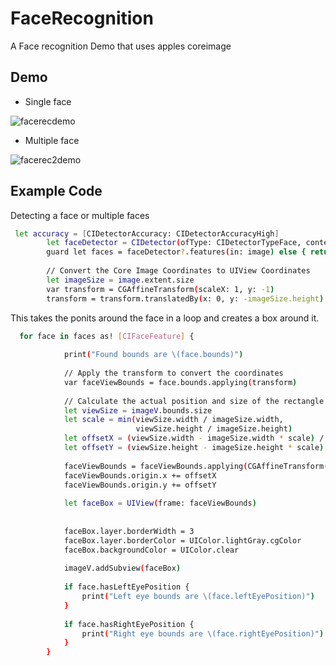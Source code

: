 FaceRecognition
================
A Face recognition Demo that uses apples coreimage

## Demo
* Single face

![facerecdemo](https://user-images.githubusercontent.com/16025198/38771772-0fc2448c-3ff7-11e8-91a9-c83df6dae985.gif)

* Multiple face 

![facerec2demo](https://user-images.githubusercontent.com/16025198/38771774-142a4632-3ff7-11e8-92e5-6f81a35ca585.gif)

## Example Code 
Detecting a face or multiple faces 
```bash
 let accuracy = [CIDetectorAccuracy: CIDetectorAccuracyHigh]
        let faceDetector = CIDetector(ofType: CIDetectorTypeFace, context: nil, options: accuracy)
        guard let faces = faceDetector?.features(in: image) else { return }
        
        // Convert the Core Image Coordinates to UIView Coordinates
        let imageSize = image.extent.size
        var transform = CGAffineTransform(scaleX: 1, y: -1)
        transform = transform.translatedBy(x: 0, y: -imageSize.height)
```
This takes the ponits around the face in a loop and creates a box around it.
```bash
  for face in faces as! [CIFaceFeature] {
            
            print("Found bounds are \(face.bounds)")
            
            // Apply the transform to convert the coordinates
            var faceViewBounds = face.bounds.applying(transform)
            
            // Calculate the actual position and size of the rectangle in the image view
            let viewSize = imageV.bounds.size
            let scale = min(viewSize.width / imageSize.width,
                            viewSize.height / imageSize.height)
            let offsetX = (viewSize.width - imageSize.width * scale) / 2
            let offsetY = (viewSize.height - imageSize.height * scale) / 2
            
            faceViewBounds = faceViewBounds.applying(CGAffineTransform(scaleX: scale, y: scale))
            faceViewBounds.origin.x += offsetX
            faceViewBounds.origin.y += offsetY
            
            let faceBox = UIView(frame: faceViewBounds)
            
            
            faceBox.layer.borderWidth = 3
            faceBox.layer.borderColor = UIColor.lightGray.cgColor
            faceBox.backgroundColor = UIColor.clear
            
            imageV.addSubview(faceBox)
            
            if face.hasLeftEyePosition {
                print("Left eye bounds are \(face.leftEyePosition)")
            }
            
            if face.hasRightEyePosition {
                print("Right eye bounds are \(face.rightEyePosition)")
            }
        }
````

